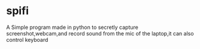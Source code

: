 # spifi
A Simple program made in python to secretly capture screenshot,webcam,and record sound from the mic of the laptop,it can also control keyboard
